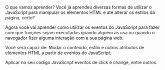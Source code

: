 O que vamos aprender?
Você já aprendeu diversas formas de utilizar o JavaScript para manipular os elementos HTML e até alterar os estilos da página, certo?

Agora você vai aprender como utilizar os eventos do JavaScript para fazer com que funções sejam executadas quando alguém as usa ou quando o navegador fizer alguma interação com a sua página web.

Você será capaz de:
Mudar o conteúdo, estilo e outros atributos de elementos HTML a partir de eventos do JavaScript;

Aplicar no seu código JavaScript eventos de click e change, entre outros.